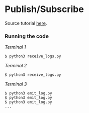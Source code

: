 # Publish/Subscribe

Source tutorial [here](https://www.rabbitmq.com/tutorials/tutorial-three-python.html).

### Running the code

*Terminal 1*
```
$ python3 receive_logs.py
```

*Terminal 2*
```
$ python3 receive_logs.py
```

*Terminal 3*
```
$ python3 emit_log.py
$ python3 emit_log.py
$ python3 emit_log.py
...
```

